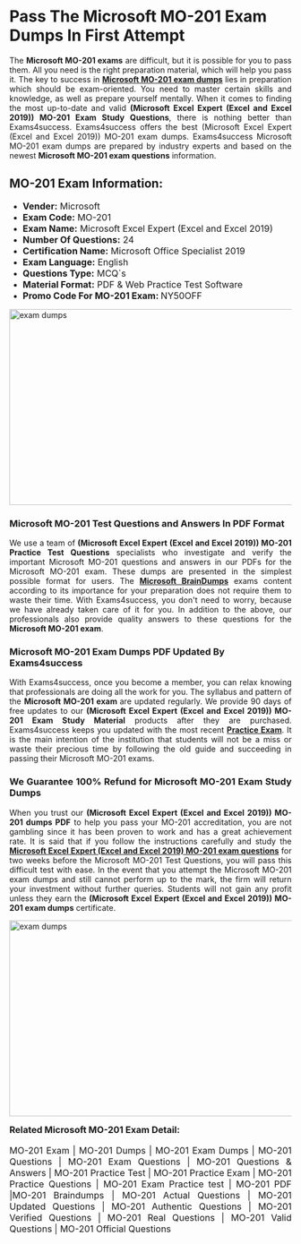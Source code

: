 <h1><strong><strong>Pass The Microsoft MO-201 Exam Dumps In First Attempt</strong></strong></h1> <p style="text-align:justify">The <strong>Microsoft MO-201 exams</strong> are difficult, but it is possible for you to pass them. All you need is the right preparation material, which will help you pass it. The key to success in <a href="https://www.exams4success.com/microsoft/mo-201-pdf-exam-dumps"><strong>Microsoft MO-201 exam dumps</strong></a> lies in preparation which should be exam-oriented. You need to master certain skills and knowledge, as well as prepare yourself mentally. When it comes to finding the most up-to-date and valid <strong>(Microsoft Excel Expert (Excel and Excel 2019)) MO-201 Exam Study Questions</strong>, there is nothing better than Exams4success. Exams4success offers the best (Microsoft Excel Expert (Excel and Excel 2019)) MO-201 exam dumps. Exams4success Microsoft MO-201 exam dumps are prepared by industry experts and based on the newest <strong>Microsoft MO-201 exam questions</strong> information.</p> <h2><strong><strong>MO-201 Exam Information:</strong></strong></h2> <ul> <li><span style="font-size:16px"><strong>Vender:</strong> Microsoft</span></li> <li><span style="font-size:16px"><strong>Exam Code:</strong> MO-201</span></li> <li><span style="font-size:16px"><strong>Exam Name:</strong> Microsoft Excel Expert (Excel and Excel 2019)</span></li> <li><span style="font-size:16px"><strong>Number Of Questions:</strong> 24</span></li> <li><span style="font-size:16px"><strong>Certification Name:</strong> Microsoft Office Specialist 2019</span></li> <li><span style="font-size:16px"><strong>Exam Language:</strong> English</span></li> <li><span style="font-size:16px"><strong>Questions Type:</strong> MCQ`s</span></li> <li><span style="font-size:16px"><strong>Material Format:</strong> PDF & Web Practice Test Software</span></li> <li><span style="font-size:16px"><strong>Promo Code For MO-201 Exam: </strong>NY50OFF</span></li> </ul> <p><a href="https://www.exams4success.com/microsoft/mo-201-pdf-exam-dumps" rel="no-follow"><img alt="exam dumps" src="https://www.certcollections.com/uploads/content/infrist1.png" style="height:350px; width:750px" /></a></p> <h3><strong>Microsoft MO-201 Test Questions and Answers In PDF Format</strong></h3> <p style="text-align:justify">We use a team of <strong>(Microsoft Excel Expert (Excel and Excel 2019)) MO-201 Practice Test Questions</strong> specialists who investigate and verify the important Microsoft MO-201 questions and answers in our PDFs for the Microsoft MO-201 exam. These dumps are presented in the simplest possible format for users. The <a href="https://www.exams4success.com/microsoft-exam-dumps"><strong>Microsoft BrainDumps</strong></a> exams content according to its importance for your preparation does not require them to waste their time. With Exams4success, you don't need to worry, because we have already taken care of it for you. In addition to the above, our professionals also provide quality answers to these questions for the<strong> Microsoft MO-201 exam</strong>.</p> <h3><strong> Microsoft MO-201 Exam Dumps PDF Updated By Exams4success</strong></h3> <p style="text-align:justify">With Exams4success, once you become a member, you can relax knowing that professionals are doing all the work for you. The syllabus and pattern of the <strong>Microsoft MO-201 exam </strong>are updated regularly. We provide 90 days of free updates to our <strong>(Microsoft Excel Expert (Excel and Excel 2019)) MO-201 Exam Study Material</strong> products after they are purchased. Exams4success keeps you updated with the most recent <a href="https://www.exams4success.com/"><strong>Practice Exam</strong></a>. It is the main intention of the institution that students will not be a miss or waste their precious time by following the old guide and succeeding in passing their Microsoft MO-201 exams.</p> <h3 style="text-align:justify"><strong>We Guarantee 100% Refund for Microsoft MO-201 Exam Study Dumps</strong></h3> <p style="text-align:justify">When you trust our <strong>(Microsoft Excel Expert (Excel and Excel 2019)) MO-201 dumps PDF</strong> to help you pass your MO-201 accreditation, you are not gambling since it has been proven to work and has a great achievement rate. It is said that if you follow the instructions carefully and study the <a href="https://www.exams4success.com/microsoft/mo-201-pdf-exam-dumps"><strong>Microsoft Excel Expert (Excel and Excel 2019) MO-201 exam questions</strong></a> for two weeks before the Microsoft MO-201 Test Questions, you will pass this difficult test with ease. In the event that you attempt the Microsoft MO-201 exam dumps and still cannot perform up to the mark, the firm will return your investment without further queries. Students will not gain any profit unless they earn the <strong>(Microsoft Excel Expert (Excel and Excel 2019)) MO-201 exam dumps</strong> certificate.</p> <p style="text-align:justify"><a href="https://www.exams4success.com/microsoft/mo-201-pdf-exam-dumps" rel="no-follow"><img alt="exam dumps" src="https://www.certcollections.com/uploads/content/free_demo1.png" style="height:350px; width:750px" /></a></p> <p style="text-align:justify"><span style="font-size:16px"><strong>Related Microsoft MO-201 Exam Detail:</strong></span><br /> <br /> <span style="font-size:16px">MO-201 Exam | MO-201 Dumps | MO-201 Exam Dumps | MO-201 Questions | MO-201 Exam Questions | MO-201 Questions & Answers | MO-201 Practice Test | MO-201 Practice Exam | MO-201 Practice Questions | MO-201 Exam Practice test | MO-201 PDF |MO-201 Braindumps | MO-201 Actual Questions | MO-201 Updated Questions | MO-201 Authentic Questions | MO-201 Verified Questions | MO-201 Real Questions | MO-201 Valid Questions | MO-201 Official Questions</span></p>
